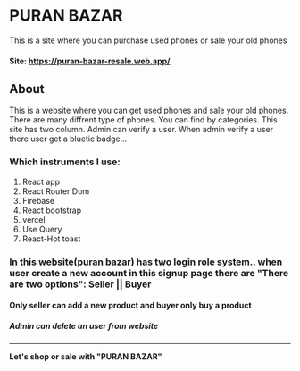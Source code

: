 # PURAN BAZAR
This is a site where you can purchase used phones or sale your old phones

#### Site: https://puran-bazar-resale.web.app/

## About
This is a website where you can get used phones and sale your old phones. There are many diffrent type of phones. You can find by categories. This site has two column. Admin can verify a user. When admin verify a user there user get a bluetic badge...

### Which instruments I use:
1. React app
2. React Router Dom
3. Firebase
4. React bootstrap
5. vercel
6. Use Query
7. React-Hot toast

### In this website(puran bazar) has two login role system.. when user create a new account in this signup page there are "There are two options": Seller || Buyer
#### Only seller can add a new product and buyer only buy a product
##### Admin can delete an user from website

-----------------------------
**Let's shop or sale with "PURAN BAZAR"**
